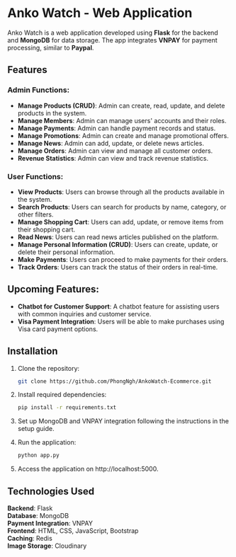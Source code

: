 # Anko Watch - Web Application

Anko Watch is a web application developed using **Flask** for the backend and **MongoDB** for data storage. The app integrates **VNPAY** for payment processing, similar to **Paypal**.

## Features

### Admin Functions:
- **Manage Products (CRUD)**: Admin can create, read, update, and delete products in the system.
- **Manage Members**: Admin can manage users' accounts and their roles.
- **Manage Payments**: Admin can handle payment records and status.
- **Manage Promotions**: Admin can create and manage promotional offers.
- **Manage News**: Admin can add, update, or delete news articles.
- **Manage Orders**: Admin can view and manage all customer orders.
- **Revenue Statistics**: Admin can view and track revenue statistics.

### User Functions:
- **View Products**: Users can browse through all the products available in the system.
- **Search Products**: Users can search for products by name, category, or other filters.
- **Manage Shopping Cart**: Users can add, update, or remove items from their shopping cart.
- **Read News**: Users can read news articles published on the platform.
- **Manage Personal Information (CRUD)**: Users can create, update, or delete their personal information.
- **Make Payments**: Users can proceed to make payments for their orders.
- **Track Orders**: Users can track the status of their orders in real-time.

## Upcoming Features:
- **Chatbot for Customer Support**: A chatbot feature for assisting users with common inquiries and customer service.
- **Visa Payment Integration**: Users will be able to make purchases using Visa card payment options.

## Installation

1. Clone the repository:
   ```bash
   git clone https://github.com/PhongNgh/AnkoWatch-Ecommerce.git


2. Install required dependencies:
   ```bash
   pip install -r requirements.txt

3. Set up MongoDB and VNPAY integration following the instructions in the setup guide.
   
4. Run the application:
      ```bash
    python app.py

5. Access the application on http://localhost:5000.


## Technologies Used
**Backend**: Flask  
**Database**: MongoDB  
**Payment Integration**: VNPAY  
**Frontend**: HTML, CSS, JavaScript, Bootstrap  
**Caching**: Redis  
**Image Storage**: Cloudinary  

